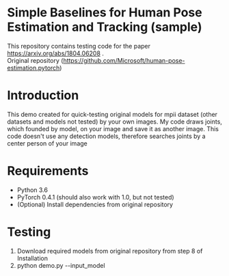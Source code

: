 # Simple Baselines for Human Pose Estimation and Tracking (sample)

This repository contains testing code for the paper https://arxiv.org/abs/1804.06208 .  <br>
Original repository (https://github.com/Microsoft/human-pose-estimation.pytorch)

# Introduction
This demo created for quick-testing original models for mpii dataset (other datasets and models not tested) by your own images. My code draws joints, which founded by model, on your image and save it as another image. This code doesn't use any detection models, therefore searches joints by a center person of your image

# Requirements
* Python 3.6
* PyTorch 0.4.1 (should also work with 1.0, but not tested)
* (Optional) Install dependencies from original repository

# Testing
1. Download required models from original repository from step 8 of Installation
2. python demo.py --input_model 

